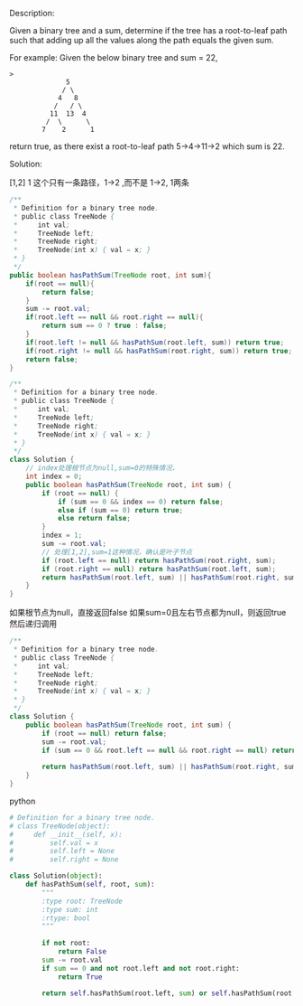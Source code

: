 Description:

Given a binary tree and a sum, determine if the tree has a root-to-leaf path such that adding up all the values along the path equals the given sum.

For example:
Given the below binary tree and sum = 22,
```
>
              5
             / \
            4   8
           /   / \
          11  13  4
         /  \      \
        7    2      1
```
return true, as there exist a root-to-leaf path 5->4->11->2 which sum is 22.

Solution:


[1,2]
1
这个只有一条路径，1->2 ,而不是 1->2, 1两条

```java
/**
 * Definition for a binary tree node.
 * public class TreeNode {
 *     int val;
 *     TreeNode left;
 *     TreeNode right;
 *     TreeNode(int x) { val = x; }
 * }
 */
public boolean hasPathSum(TreeNode root, int sum){
    if(root == null){
        return false;
    }
    sum -= root.val;
    if(root.left == null && root.right == null){
        return sum == 0 ? true : false;
    }
    if(root.left != null && hasPathSum(root.left, sum)) return true;
    if(root.right != null && hasPathSum(root.right, sum)) return true;
    return false;
}
```

```java
/**
 * Definition for a binary tree node.
 * public class TreeNode {
 *     int val;
 *     TreeNode left;
 *     TreeNode right;
 *     TreeNode(int x) { val = x; }
 * }
 */
class Solution {
    // index处理根节点为null,sum=0的特殊情况，
    int index = 0;
    public boolean hasPathSum(TreeNode root, int sum) {
        if (root == null) {
            if (sum == 0 && index == 0) return false; 
            else if (sum == 0) return true;
            else return false;
        } 
        index = 1;
        sum -= root.val;
        // 处理[1,2],sum=1这种情况，确认是叶子节点
        if (root.left == null) return hasPathSum(root.right, sum);
        if (root.right == null) return hasPathSum(root.left, sum);
        return hasPathSum(root.left, sum) || hasPathSum(root.right, sum);
    } 
}
```

如果根节点为null，直接返回false
如果sum=0且左右节点都为null，则返回true
然后递归调用
```java
/**
 * Definition for a binary tree node.
 * public class TreeNode {
 *     int val;
 *     TreeNode left;
 *     TreeNode right;
 *     TreeNode(int x) { val = x; }
 * }
 */
class Solution { 
    public boolean hasPathSum(TreeNode root, int sum) {
        if (root == null) return false;
        sum -= root.val;
        if (sum == 0 && root.left == null && root.right == null) return true;
        
        return hasPathSum(root.left, sum) || hasPathSum(root.right, sum);
    } 
}
```

python
```python
# Definition for a binary tree node.
# class TreeNode(object):
#     def __init__(self, x):
#         self.val = x
#         self.left = None
#         self.right = None

class Solution(object):
    def hasPathSum(self, root, sum):
        """
        :type root: TreeNode
        :type sum: int
        :rtype: bool
        """
        
        if not root:
            return False
        sum -= root.val
        if sum == 0 and not root.left and not root.right:
            return True
        
        return self.hasPathSum(root.left, sum) or self.hasPathSum(root.right, sum)
```